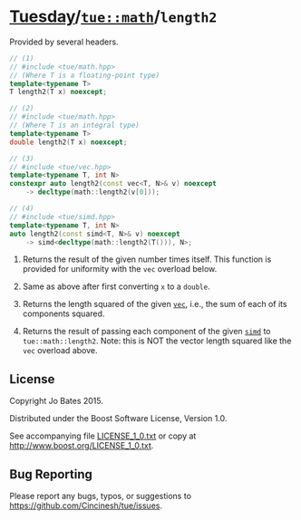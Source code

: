 [Tuesday](../../../README.md)/[`tue::math`](../../namespaces/tue/math.md)/`length2`
===================================================================================
Provided by several headers.

```c++
// (1)
// #include <tue/math.hpp>
// (Where T is a floating-point type)
template<typename T>
T length2(T x) noexcept;

// (2)
// #include <tue/math.hpp>
// (Where T is an integral type)
template<typename T>
double length2(T x) noexcept;

// (3)
// #include <tue/vec.hpp>
template<typename T, int N>
constexpr auto length2(const vec<T, N>& v) noexcept
    -> decltype(math::length2(v[0]));

// (4)
// #include <tue/simd.hpp>
template<typename T, int N>
auto length2(const simd<T, N>& v) noexcept
    -> simd<decltype(math::length2(T())), N>;
```

1. Returns the result of the given number times itself. This function is
   provided for uniformity with the `vec` overload below.

2. Same as above after first converting `x` to a `double`.

2. Returns the length squared of the given [`vec`](../../headers/vec.md), i.e.,
   the sum of each of its components squared.

3. Returns the result of passing each component of the given
   [`simd`](../../headers/simd.md) to `tue::math::length2`. Note: this is NOT
   the vector length squared like the `vec` overload above.

License
-------
Copyright Jo Bates 2015.

Distributed under the Boost Software License, Version 1.0.

See accompanying file [LICENSE_1_0.txt](../../../LICENSE_1_0.txt) or copy at
http://www.boost.org/LICENSE_1_0.txt.

Bug Reporting
-------------
Please report any bugs, typos, or suggestions to
https://github.com/Cincinesh/tue/issues.

